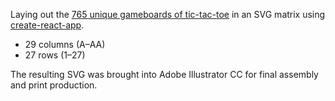 Laying out the [765 unique gameboards of tic-tac-toe](https://github.com/knutsynstad/tic-tac-toe) in an SVG matrix using [create-react-app](https://github.com/facebook/create-react-app).

* 29 columns (A–AA)
* 27 rows (1–27)

The resulting SVG was brought into Adobe Illustrator CC for final assembly and print production.
